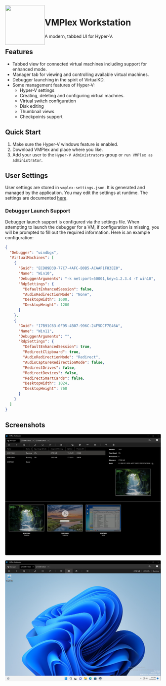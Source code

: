 <img align="left" src="VMPlex/Resources/VMPlex.ico" width="128" height="128"/>

# VMPlex Workstation

A modern, tabbed UI for Hyper-V.

## Features
- Tabbed view for connected virtual machines including support for enhanced mode.
- Manager tab for viewing and controlling available virtual machines.
- Debugger launching in the spirit of VirtualKD.
- Some management features of Hyper-V:
  - Hyper-V settings
  - Creating, deleting and configuring virtual machnes.
  - Virtual switch configuration
  - Disk editing
  - Thumbnail views
  - Checkpoints support

## Quick Start
1. Make sure the Hyper-V windows feature is enabled.
2. Download VMPlex and place where you like.
3. Add your user to the `Hyper-V Administrators` group or `run VMPlex as administrator`.

## User Settings 

User settings are stored in `vmplex-settings.json`. It is generated and managed by the application.
You may edit the settings at runtime. The settings are documented [here](VMPlex/UserSettings.cs).

### Debugger Launch Support

Debugger launch support is configured via the settings file. When attempting to launch the debugger
for a VM, if configuration is missing, you will be prompted to fill out the required information.
Here is an example configuration:

```json
{
  "Debugger": "windbgx",
  "VirtualMachines": [
    {
      "Guid": "ECD89D3D-77C7-4AFC-B0B5-ACAAF1F83EE0",
      "Name": "Win10",
      "DebuggerArguments": "-k net:port=50001,key=1.2.3.4 -T win10",
      "RdpSettings": {
        "DefaultEnhancedSession": false,
        "AudioRedirectionMode": "None",
        "DesktopWidth": 1600,
        "DesktopHeight": 1200
      }
    },
    {
      "Guid": "17B91C63-0F95-4B07-996C-24F5DCF7E46A",
      "Name": "Win11",
      "DebuggerArguments": "",
      "RdpSettings": {
        "DefaultEnhancedSession": true,
        "RedirectClipboard": true,
        "AudioRedirectionMode": "Redirect",
        "AudioCaptureRedirectionMode": false,
        "RedirectDrives": false,
        "RedirectDevices": false,
        "RedirectSmartCards": false,
        "DesktopWidth": 1024,
        "DesktopHeight": 768
      }
    }
  ]
}
```

## Screenshots
![](https://github.com/0xf005ba11/vmplex-ws/blob/assets/Manager.png?raw=true "Manager Tab")

![](https://github.com/0xf005ba11/vmplex-ws/blob/assets/Enhanced.png?raw=true "Virtual Machine Enhanced Session")
